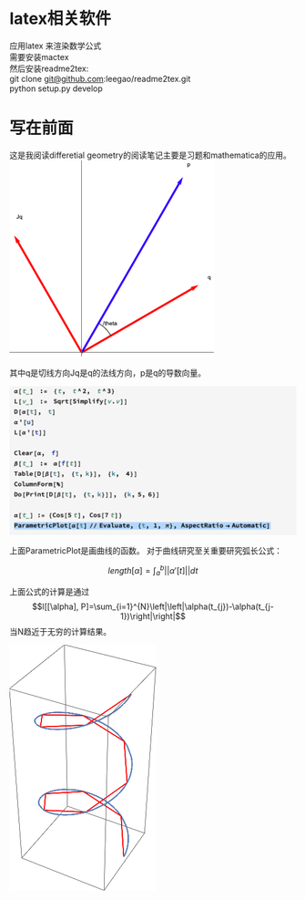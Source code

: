 # latex相关软件
应用latex 来渲染数学公式  
需要安装mactex  
然后安装readme2tex:  
git clone git@github.com:leegao/readme2tex.git  
python setup.py develop  
# 写在前面
 这是我阅读differetial geometry的阅读笔记主要是习题和mathematica的应用。
 ![figure1-1示意图](./figure1-1.png)
 
 其中q是切线方向Jq是q的法线方向，p是q的导数向量。

![Mathematica1-2note](./note1-2.png)

上面ParametricPlot是画曲线的函数。
对于曲线研究至关重要研究弧长公式：  

$$length[\alpha] = \int_{a}^{b}\left|\left|\alpha'[t]\right|\right|dt$$

上面公式的计算是通过
$$l[[\alpha], P]=\sum_{i=1}^{N}\left|\left|\alpha(t_{j})-\alpha(t_{j-1})\right|\right|$$
当N趋近于无穷的计算结果。

![Mathematica1-3note](./figures/figure_integrate.png)
